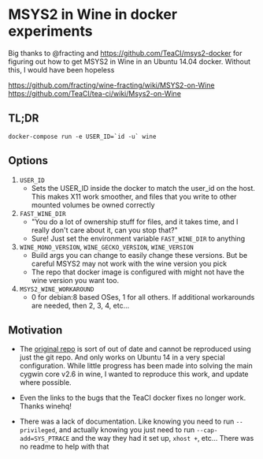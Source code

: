 # MSYS2 in Wine in docker experiments

Big thanks to @fracting and https://github.com/TeaCI/msys2-docker for figuring
out how to get MSYS2 in Wine in an Ubuntu 14.04 docker. Without this, I would
have been hopeless

https://github.com/fracting/wine-fracting/wiki/MSYS2-on-Wine
https://github.com/TeaCI/tea-ci/wiki/Msys2-on-Wine

## TL;DR

```
docker-compose run -e USER_ID=`id -u` wine
```

## Options

1. `USER_ID`
    - Sets the USER_ID inside the docker to match the user_id on the host. This
      makes X11 work smoother, and files that you write to other mounted volumes
      be owned correctly
1. `FAST_WINE_DIR`
    - "You do a lot of ownership stuff for files, and it takes time, and I really
      don't care about it, can you stop that?"
    - Sure! Just set the environment variable `FAST_WINE_DIR` to anything
1. `WINE_MONO_VERSION`, `WINE_GECKO_VERSION`, `WINE_VERSION`
    - Build args you can change to easily change these versions. But be careful
      MSYS2 may not work with the wine version you pick
    - The repo that docker image is configured with might not have the wine
      version you want too.
1. `MSYS2_WINE_WORKAROUND`
    - 0 for debian:8 based OSes, 1 for all others. If additional workarounds
      are needed, then 2, 3, 4, etc...

## Motivation

- The [original repo](https://github.com/TeaCI/msys2-docker) is sort of out
of date and cannot be reproduced using just the git repo. And only works on
Ubuntu 14 in a very special configuration. While little progress has been
made into solving the main cygwin core v2.6 in wine, I wanted to reproduce
this work, and update where possible.

- Even the links to the bugs that the TeaCI docker fixes no longer work. Thanks
winehq!

- There was a lack of documentation. Like knowing you need to run `--privileged`,
and actually knowing you just need to run `--cap-add=SYS_PTRACE` and the way they
had it set up, `xhost +`, etc... There was no readme to help with that

